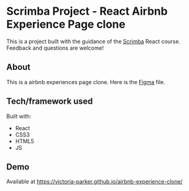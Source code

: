 # Scrimba Project - React Airbnb Experience Page clone
This is a project built with the guidance of the [Scrimba](https://scrimba.com/learn/learnreact) React course. Feedback and questions are welcome!

## About
This is a airbnb experiences page clone. Here is the [Figma](https://www.figma.com/file/4YjrygFEXOcDp9AAnVFv7o/Airbnb-Experiences?node-id=0%3A1) file.  

## Tech/framework used
Built with:
* React
* CSS3
* HTML5
* JS

## Demo
Available at https://victoria-parker.github.io/airbnb-experience-clone/